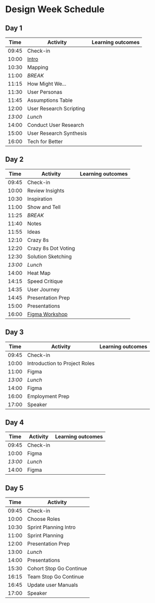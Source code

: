 # Design Week Schedule

## Day 1

| Time    | Activity                | Learning outcomes |
| ------- | ----------------------- | ----------------- |
| 09:45   | Check-in                |                   |
| 10:00   | [Intro][pd]             |                   |
| 10:30   | Mapping                 |                   |
| 11:00   | _BREAK_                 |                   |
| 11:15   | How Might We...         |                   |
| 11:30   | User Personas           |                   |
| 11:45   | Assumptions Table       |                   |
| 12:00   | User Research Scripting |                   |
| _13:00_ | _Lunch_                 |                   |
| 14:00   | Conduct User Research   |                   |
| 15:00   | User Research Synthesis |                   |
| 16:00   | Tech for Better         |                   |

[pd]: https://hackmd.io/@fac/BJAjjeNq8#/

## Day 2

| Time    | Activity                      | Learning outcomes |
| ------- | ----------------------------- | ----------------- |
| 09:45   | Check-in                      |                   |
| 10:00   | Review Insights               |                   |
| 10:30   | Inspiration                   |                   |
| 11:00   | Show and Tell                 |                   |
| 11:25   | _BREAK_                       |                   |
| 11:40   | Notes                         |                   |
| 11:55   | Ideas                         |                   |
| 12:10   | Crazy 8s                      |                   |
| 12:20   | Crazy 8s Dot Voting           |                   |
| 12:30   | Solution Sketching            |                   |
| _13:00_ | _Lunch_                       |                   |
| 14:00   | Heat Map                      |                   |
| 14:15   | Speed Critique                |                   |
| 14:35   | User Journey                  |                   |
| 14:45   | Presentation Prep             |                   |
| 15:00   | Presentations                 |                   |
| 16:00   | [Figma Workshop][figma-intro] |                   |

[figma-intro]: https://github.com/bobbysebolao/figma-prototyping-tutorial

## Day 3

| Time    | Activity                      | Learning outcomes |
| ------- | ----------------------------- | ----------------- |
| 09:45   | Check-in                      |                   |
| 10:00   | Introduction to Project Roles |                   |
| 11:00   | Figma                         |                   |
| _13:00_ | _Lunch_                       |                   |
| 14:00   | Figma                         |                   |
| 16:00   | Employment Prep               |                   |
| 17:00   | Speaker                       |                   |

## Day 4

| Time    | Activity | Learning outcomes |
| ------- | -------- | ----------------- |
| 09:45   | Check-in |                   |
| 10:00   | Figma    |                   |
| _13:00_ | _Lunch_  |                   |
| 14:00   | Figma    |                   |

## Day 5

| Time  | Activity                |
| ----- | ----------------------- |
| 09:45 | Check-in                |
| 10:00 | Choose Roles            |
| 10:30 | Sprint Planning Intro   |
| 11:00 | Sprint Planning         |
| 12:00 | Presentation Prep       |
| 13:00 | _Lunch_                 |
| 14:00 | Presentations           |
| 15:30 | Cohort Stop Go Continue |
| 16:15 | Team Stop Go Continue   |
| 16:45 | Update user Manuals     |
| 17:00 | Speaker                 |
